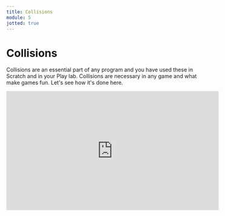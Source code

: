 ```yaml
---
title: Collisions
module: 5
jotted: true
---
```


# Collisions

Collisions are an essential part of any program and you have used these in Scratch and in your Play lab. Collisions are necessary in any game and what make games fun.  Let's see how it's done here.

<!-- video here -->
<iframe width="560" height="315" src="https://umontana.zoom.us/recording/share/UYdTnOh780I7zfj9QPvGW821ATxwYLqPt7gsgWkuW56wIumekTziMw" frameborder="0" allow="accelerometer; autoplay; encrypted-media; gyroscope; picture-in-picture" allowfullscreen></iframe>